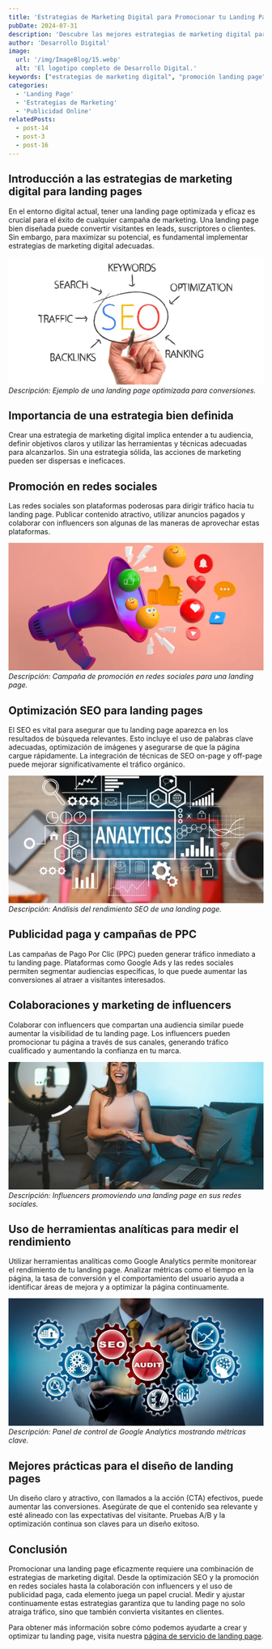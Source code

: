 ```yaml
---
title: 'Estrategias de Marketing Digital para Promocionar tu Landing Page'
pubDate: 2024-07-31
description: 'Descubre las mejores estrategias de marketing digital para dirigir tráfico a tu landing page y aumentar tus conversiones. Aprende técnicas efectivas para atraer visitantes y mejorar tus resultados.'
author: 'Desarrollo Digital'
image:
  url: '/img/ImageBlog/15.webp'
  alt: 'El logotipo completo de Desarrollo Digital.'
keywords: ["estrategias de marketing digital", "promoción landing page", "marketing digital", "tráfico web", "aumento de conversiones", "publicidad online", "SEO", "contenido atractivo", "campañas publicitarias", "estrategias digitales"]
categories:
  - 'Landing Page'
  - 'Estrategias de Marketing'
  - 'Publicidad Online'
relatedPosts: 
  - post-14
  - post-3
  - post-16
---
```


## Introducción a las estrategias de marketing digital para landing pages

En el entorno digital actual, tener una landing page optimizada y eficaz es crucial para el éxito de cualquier campaña de marketing. Una landing page bien diseñada puede convertir visitantes en leads, suscriptores o clientes. Sin embargo, para maximizar su potencial, es fundamental implementar estrategias de marketing digital adecuadas.

![Optimización de landing page](../../../public/img/postImages/post-15/optimizada.webp)
*Descripción: Ejemplo de una landing page optimizada para conversiones.*

## Importancia de una estrategia bien definida

Crear una estrategia de marketing digital implica entender a tu audiencia, definir objetivos claros y utilizar las herramientas y técnicas adecuadas para alcanzarlos. Sin una estrategia sólida, las acciones de marketing pueden ser dispersas e ineficaces.

## Promoción en redes sociales

Las redes sociales son plataformas poderosas para dirigir tráfico hacia tu landing page. Publicar contenido atractivo, utilizar anuncios pagados y colaborar con influencers son algunas de las maneras de aprovechar estas plataformas.

![Promoción en redes sociales](../../../public/img/postImages/post-15/redes.webp)
*Descripción: Campaña de promoción en redes sociales para una landing page.*

## Optimización SEO para landing pages

El SEO es vital para asegurar que tu landing page aparezca en los resultados de búsqueda relevantes. Esto incluye el uso de palabras clave adecuadas, optimización de imágenes y asegurarse de que la página cargue rápidamente. La integración de técnicas de SEO on-page y off-page puede mejorar significativamente el tráfico orgánico.

![Gráfica de rendimiento SEO](../../../public/img/postImages/post-15/5.webp)
*Descripción: Análisis del rendimiento SEO de una landing page.*

## Publicidad paga y campañas de PPC

Las campañas de Pago Por Clic (PPC) pueden generar tráfico inmediato a tu landing page. Plataformas como Google Ads y las redes sociales permiten segmentar audiencias específicas, lo que puede aumentar las conversiones al atraer a visitantes interesados.

## Colaboraciones y marketing de influencers

Colaborar con influencers que compartan una audiencia similar puede aumentar la visibilidad de tu landing page. Los influencers pueden promocionar tu página a través de sus canales, generando tráfico cualificado y aumentando la confianza en tu marca.

![Colaboración con influencers](../../../public/img/postImages/post-15/4.webp)
*Descripción: Influencers promoviendo una landing page en sus redes sociales.*

## Uso de herramientas analíticas para medir el rendimiento

Utilizar herramientas analíticas como Google Analytics permite monitorear el rendimiento de tu landing page. Analizar métricas como el tiempo en la página, la tasa de conversión y el comportamiento del usuario ayuda a identificar áreas de mejora y a optimizar la página continuamente.

![Análisis de métricas](../../../public/img/postImages/post-15/3.webp)
*Descripción: Panel de control de Google Analytics mostrando métricas clave.*

## Mejores prácticas para el diseño de landing pages

Un diseño claro y atractivo, con llamados a la acción (CTA) efectivos, puede aumentar las conversiones. Asegúrate de que el contenido sea relevante y esté alineado con las expectativas del visitante. Pruebas A/B y la optimización continua son claves para un diseño exitoso.

## Conclusión

Promocionar una landing page eficazmente requiere una combinación de estrategias de marketing digital. Desde la optimización SEO y la promoción en redes sociales hasta la colaboración con influencers y el uso de publicidad paga, cada elemento juega un papel crucial. Medir y ajustar continuamente estas estrategias garantiza que tu landing page no solo atraiga tráfico, sino que también convierta visitantes en clientes.

Para obtener más información sobre cómo podemos ayudarte a crear y optimizar tu landing page, visita nuestra [página de servicio de landing page](https://desarrollo-digital.com/servicios/landingpage/).
